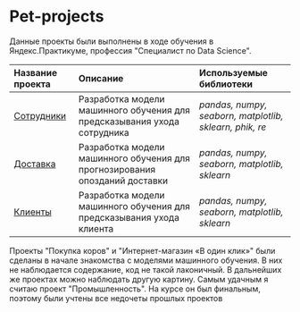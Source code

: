 # Pet-projects

Данные проекты были выполнены в ходе обучения в Яндекс.Практикуме, профессия "Специалист по Data Science".

| Название проекта | Описание | Используемые библиотеки | 
| :---------------------- | :---------------------- | :---------------------- |
| [Сотрудники](Employee) | Разработка модели машинного обучения для предсказывания ухода сотрудника | *pandas, numpy, seaborn, matplotlib, sklearn, phik, re* |
| [Доставка](Delivery) | Разработка модели машинного обучения для прогнозирования опозданий доставки | *pandas, numpy, seaborn, matplotlib, sklearn* |
| [Клиенты](Churn) | Разработка модели машинного обучения для предсказывания ухода клиента | *pandas, numpy, seaborn, matplotlib, sklearn* |


Проекты "Покупка коров" и "Интернет-магазин «В один клик»" были сделаны в начале знакомства с моделями машинного обучения. В них не наблюдается содержание, код не такой лаконичный. В дальнейших же проектах можно наблюдать другую картину. Самым удачным я считаю проект "Промышленность". На курсе он был финальным, поэтому были учтены все недочеты прошлых проектов
